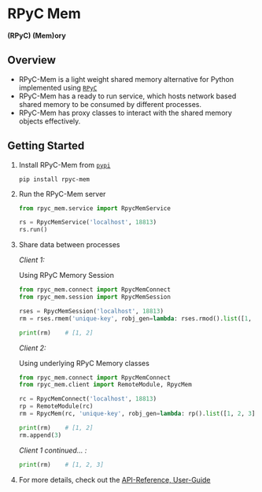 # RPyC Mem
**(RPyC) (Mem)ory**

## Overview

- RPyC-Mem is a light weight shared memory alternative for Python implemented using [``RPyC``](https://github.com/tomerfiliba-org/rpyc)
- RPyC-Mem has a ready to run service, which hosts network based shared memory to be consumed by different processes.
- RPyC-Mem has proxy classes to interact with the shared memory objects effectively.

## Getting Started

1. Install RPyC-Mem from [``pypi``](https://pypi.org/project/rpyc-mem)

    ```shell
    pip install rpyc-mem
    ```

2. Run the RPyC-Mem server

   ```python
   from rpyc_mem.service import RpycMemService
   
   rs = RpycMemService('localhost', 18813)
   rs.run()
   ```

3. Share data between processes
   
   *Client 1:*

   Using RPyC Memory Session

   ```python
   from rpyc_mem.connect import RpycMemConnect
   from rpyc_mem.session import RpycMemSession
   
   rses = RpycMemSession('localhost', 18813)
   rm = rses.rmem('unique-key', robj_gen=lambda: rses.rmod().list([1, 2]))
   
   print(rm)    # [1, 2]
   ```
   *Client 2:*
   
   Using underlying RPyC Memory classes

   ```python
   from rpyc_mem.connect import RpycMemConnect
   from rpyc_mem.client import RemoteModule, RpycMem
   
   rc = RpycMemConnect('localhost', 18813)
   rp = RemoteModule(rc)
   rm = RpycMem(rc, 'unique-key', robj_gen=lambda: rp().list([1, 2, 3]))
   
   print(rm)    # [1, 2]
   rm.append(3)
   ```
   
   *Client 1 continued... :*
   
   ```python
   print(rm)    # [1, 2, 3]
   ```

4. For more details, check out the [API-Reference, User-Guide](http://rpyc-mem.readthedocs.io/)
